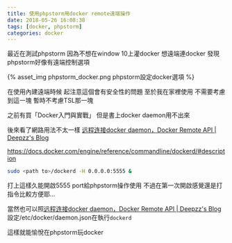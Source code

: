 ```yaml
---
title: 使用phpstorm用docker remote遠端操作
date: 2018-05-26 16:08:38
tags: [docker, phpstorm]
categories: docker
---
```


最近在測試phpstorm
因為不想在window 10上灌docker
想遠端連docker
發現phpstorm好像有遠端控制選項

{% asset_img phpstorm_docker.png phpstorm設定docker選項 %}

<!--more-->

在使用內建遠端時候
起注意這個會有安全性的問題
至於我在家裡使用
不需要考慮到這一塊
暫時不考慮TSL那一塊

之前有買「Docker入門與實戰」
但是書上docker daemon用不出來

後來看了網路用法不太一樣
[远程连接docker daemon，Docker Remote API | Deepzz's Blog](https://deepzz.com/post/dockerd-and-docker-remote-api.html)

https://docs.docker.com/engine/reference/commandline/dockerd/#description
```sh
sudo <path to>/dockerd -H 0.0.0.0:5555 &
```
打上這樣久能開啟5555 port給phpstorm操作使用
不過在第一次開啟感覺還是打指令比較方便耶...


當然也可以照[远程连接docker daemon，Docker Remote API | Deepzz's Blog](https://deepzz.com/post/dockerd-and-docker-remote-api.html)
設定/etc/docker/daemon.json在執行`dockerd`

這樣就能愉悅在phpstorm玩docker

